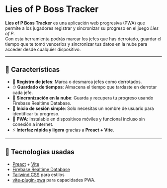 # Lies of P Boss Tracker

**Lies of P Boss Tracker** es una aplicación web progresiva (PWA) que permite a los jugadores registrar y sincronizar su progreso en el juego *Lies of P*.  
Con esta herramienta podrás marcar los jefes que has derrotado, guardar el tiempo que te tomó vencerlos y sincronizar tus datos en la nube para acceder desde cualquier dispositivo.

---

## 🚀 Características

- 📌 **Registro de jefes**: Marca o desmarca jefes como derrotados.
- ⏱ **Guardado de tiempos**: Almacena el tiempo que tardaste en derrotar cada jefe.
- 🔄 **Sincronización en la nube**: Guarda y recupera tu progreso usando Firebase Realtime Database.
- 👤 **Inicio de sesión simple**: Solo necesitas un nombre de usuario para identificar tu progreso.
- 📱 **PWA**: Instalable en dispositivos móviles y funcional incluso sin conexión a internet.
- ⚡ **Interfaz rápida y ligera** gracias a **Preact + Vite**.

---

## 📂 Tecnologías usadas

- [Preact](https://preactjs.com/) + [Vite](https://vitejs.dev/)
- [Firebase Realtime Database](https://firebase.google.com/docs/database)
- [Tailwind CSS](https://tailwindcss.com/) para estilos
- [vite-plugin-pwa](https://vite-pwa-org.netlify.app/) para capacidades PWA.
